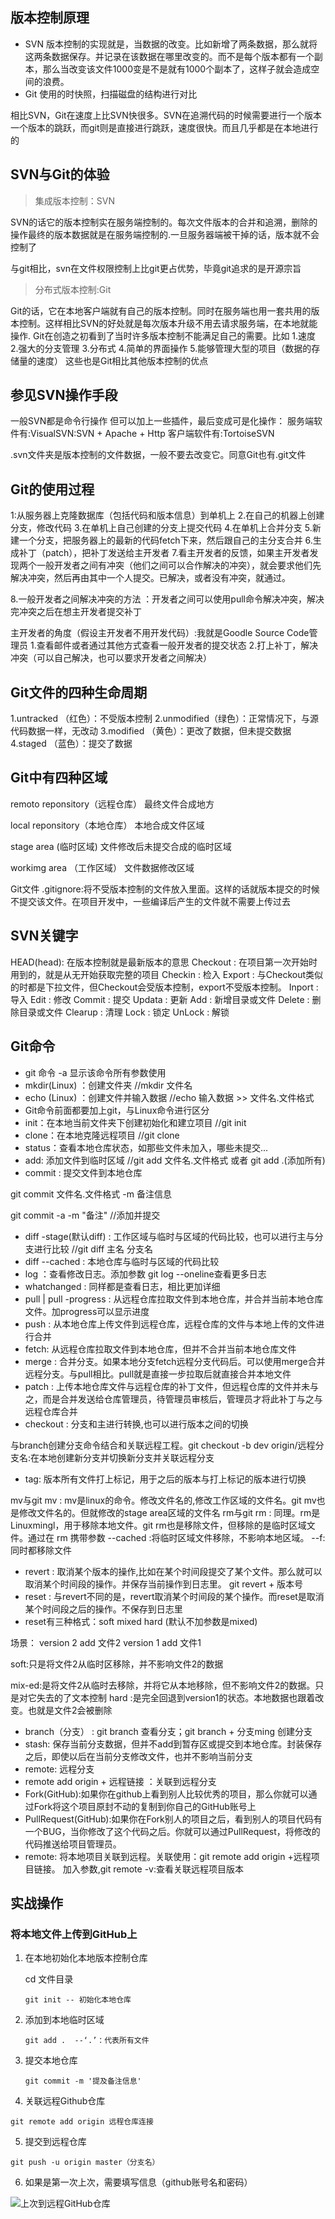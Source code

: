 ## 版本控制原理

- SVN 版本控制的实现就是，当数据的改变。比如新增了两条数据，那么就将这两条数据保存。并记录在该数据在哪里改变的。而不是每个版本都有一个副本，那么当改变该文件1000变是不是就有1000个副本了，这样子就会造成空间的浪费。
- Git 使用的时快照，扫描磁盘的结构进行对比

相比SVN，Git在速度上比SVN快很多。SVN在追溯代码的时候需要进行一个版本一个版本的跳跃，而git则是直接进行跳跃，速度很快。而且几乎都是在本地进行的

## SVN与Git的体验

> 集成版本控制：SVN

SVN的话它的版本控制实在服务端控制的。每次文件版本的合并和追溯，删除的操作最终的版本数据就是在服务端控制的.一旦服务器端被干掉的话，版本就不会控制了

与git相比，svn在文件权限控制上比git更占优势，毕竟git追求的是开源宗旨

> 分布式版本控制:Git

Git的话，它在本地客户端就有自己的版本控制。同时在服务端也用一套共用的版本控制。这样相比SVN的好处就是每次版本升级不用去请求服务端，在本地就能操作.
Git在创造之初看到了当时许多版本控制不能满足自己的需要。比如
1.速度
2.强大的分支管理
3.分布式
4.简单的界面操作
5.能够管理大型的项目（数据的存储量的速度）
这些也是Git相比其他版本控制的优点



## 参见SVN操作手段



一般SVN都是命令行操作
但可以加上一些插件，最后变成可是化操作：
服务端软件有:VisualSVN:SVN + Apache + Http
客户端软件有:TortoiseSVN

.svn文件夹是版本控制的文件数据，一般不要去改变它。同意Git也有.git文件



## Git的使用过程

1:从服务器上克隆数据库（包括代码和版本信息）到单机上
2.在自己的机器上创建分支，修改代码
3.在单机上自己创建的分支上提交代码
4.在单机上合并分支
5.新建一个分支，把服务器上的最新的代码fetch下来，然后跟自己的主分支合并
6.生成补丁（patch），把补丁发送给主开发者
7.看主开发者的反馈，如果主开发者发现两个一般开发者之间有冲突（他们之间可以合作解决的冲突），就会要求他们先解决冲突，然后再由其中一个人提交。已解决，或者没有冲突，就通过。

8.一般开发者之间解决冲突的方法
：开发者之间可以使用pull命令解决冲突，解决完冲突之后在想主开发者提交补丁

主开发者的角度（假设主开发者不用开发代码）:我就是Goodle Source Code管理员
1.查看邮件或者通过其他方式查看一般开发者的提交状态
2.打上补丁，解决冲突（可以自己解决，也可以要求开发者之间解决）



## Git文件的四种生命周期

1.untracked （红色）：不受版本控制
2.unmodified（绿色）：正常情况下，与源代码数据一样，无改动
3.modified  （黄色）：更改了数据，但未提交数据 
4.staged    （蓝色）：提交了数据



## Git中有四种区域

remoto reponsitory（远程仓库） 最终文件合成地方

local  reponsitory（本地仓库） 本地合成文件区域

stage  area        (临时区域)  文件修改后未提交合成的临时区域

workimg area      （工作区域） 文件数据修改区域

Git文件
.gitignore:将不受版本控制的文件放入里面。这样的话就版本提交的时候不提交该文件。在项目开发中，一些编译后产生的文件就不需要上传过去



## SVN关键字

HEAD(head): 在版本控制就是最新版本的意思
Checkout  : 在项目第一次开始时用到的，就是从无开始获取完整的项目
Checkin   : 检入
Export    : 与Checkout类似的时都是下拉文件，但Checkout会受版本控制，export不受版本控制。
Inport    : 导入
Edit      : 修改
Commit    : 提交
Updata    : 更新
Add       : 新增目录或文件
Delete    : 删除目录或文件
Clearup   : 清理
Lock      : 锁定
UnLock    : 解锁



## Git命令

- git 命令 -a 显示该命令所有参数使用
- mkdir(Linux) ：创建文件夹                                   //mkdir 文件名
- echo (Linux) ：创建文件并输入数据                           //echo 输入数据 >> 文件名.文件格式
- Git命令前面都要加上git，与Linux命令进行区分
- init：在本地当前文件夹下创建初始化和建立项目       //git init
- clone：在本地克隆远程项目                           //git clone
- status：查看本地仓库状态，如那些文件未加入，哪些未提交...
- add: 添加文件到临时区域                           //git add    文件名.文件格式 或者 git add .(添加所有)
- commit : 提交文件到本地仓库                          

git commit 文件名.文件格式 -m 备注信息

git commit -a -m "备注"    //添加并提交

- diff -stage(默认diff) : 工作区域与临时与区域的代码比较，也可以进行主与分支进行比较 //git diff 主名 分支名
- diff --cached : 本地仓库与临时与区域的代码比较
- log ：查看修改日志。添加参数 git log --oneline查看更多日志
- whatchanged : 同样都是查看日志，相比更加详细
- pull | pull -progress            : 从远程仓库拉取文件到本地仓库，并合并当前本地仓库文件。加progress可以显示进度
- push : 从本地仓库上传文件到远程仓库，远程仓库的文件与本地上传的文件进行合并
- fetch: 从远程仓库拉取文件到本地仓库，但并不合并当前本地仓库文件
- merge : 合并分支。如果本地分支fetch远程分支代码后。可以使用merge合并远程分支。与pull相比。pull就是直接一步拉取后就直接合并本地文件
- patch : 上传本地仓库文件与远程仓库的补丁文件，但远程仓库的文件并未与之，而是合并发送给仓库管理员，待管理员审核后，管理员才将此补丁与之与远程仓库合并
- checkout : 分支和主进行转换,也可以进行版本之间的切换

与branch创建分支命令结合和关联远程工程。git checkout -b dev origin/远程分支名:在本地创建新分支并切换新分支并关联远程分支

- tag: 版本所有文件打上标记，用于之后的版本与打上标记的版本进行切换

mv与git mv : mv是linux的命令。修改文件名的,修改工作区域的文件名。git mv也是修改文件名的。但就修改的stage area区域的文件名
rm与git rm : 同理。rm是Linuxmingl，用于移除本地文件。git rm也是移除文件，但移除的是临时区域文件。通过在 rm 携带参数 --cached :将临时区域文件移除，不影响本地区域。 --f:同时都移除文件

- revert : 取消某个版本的操作,比如在某个时间段提交了某个文件。那么就可以取消某个时间段的操作。并保存当前操作到日志里。   git revert + 版本号
- reset : 与revert不同的是，revert取消某个时间段的某个操作。而reset是取消某个时间段之后的操作。不保存到日志里
- reset有三种格式：soft mixed hard (默认不加参数是mixed)

场景：
version 2 add 文件2
version 1 add 文件1

soft:只是将文件2从临时区移除，并不影响文件2的数据

mix-ed:是将文件2从临时去移除，并将它从本地移除，但不影响文件2的数据。只是对它失去的了文本控制
hard :是完全回退到version1的状态。本地数据也跟着改变。也就是文件2会被删除

- branch（分支） : git branch 查看分支；git branch + 分支ming  创建分支
- stash: 保存当前分支数据，但并不add到暂存区或提交到本地仓库。封装保存之后，即使以后在当前分支修改文件，也并不影响当前分支
- remote: 远程分支
- remote add origin + 远程链接 ：关联到远程分支
- Fork(GitHub):如果你在github上看到别人比较优秀的项目，那么你就可以通过Fork将这个项目原封不动的复制到你自己的GitHub账号上
- PullRequest(GitHub):如果你在Fork别人的项目之后，看到别人的项目代码有一个BUG，当你修改了这个代码之后。你就可以通过PullRequest，将修改的代码推送给项目管理员。
- remote: 将本地项目关联到远程。关联使用：git remote add origin +远程项目链接。  加入参数,git remote -v:查看关联远程项目版本



## 实战操作

### 将本地文件上传到GitHub上

1. 在本地初始化本地版本控制仓库

   cd 文件目录

   ```
   git init -- 初始化本地仓库
   ```

2. 添加到本地临时区域

   ```
   git add .  --‘.’：代表所有文件
   ```

3. 提交本地仓库

   ```
   git commit -m '提及备注信息'
   ```

4. 关联远程Github仓库

```
git remote add origin 远程仓库连接
```

5. 提交到远程仓库

```
git push -u origin master（分支名）
```

6. 如果是第一次上次，需要填写信息（github账号名和密码）

![上次到远程GitHub仓库](E:\笔记\版本控制\photo\上次到远程GitHub仓库.bmp)